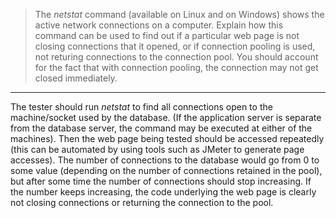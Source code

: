 > The _netstat_ command (available on Linux and on Windows) shows 
> the active network connections on a computer. Explain how this 
> command can be used to find out if a particular web page is 
> not closing connections that it opened, or if connection pooling 
> is used, not returing connections to the connection pool. 
> You should account for the fact that with connection pooling, 
> the connection may not get closed immediately. 

--------------------------------

The tester should run _netstat_ to find all connections open to the 
machine/socket used by the database. (If the application server is 
separate from the database server, the command may be executed at
either of the machines). Then the web page being tested should be 
accessed repeatedly (this can be automated by using tools such as 
JMeter to generate page accesses). The number of connections to the 
database would go from 0 to some value (depending on the number of 
connections retained in the pool), but after some time the number 
of connections should stop increasing. If the number keeps increasing, 
the code underlying the web page is clearly not closing connections or 
returning the connection to the pool. 
